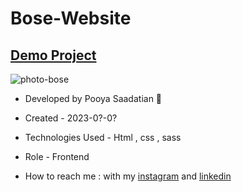 # Bose-Website

## [Demo Project](https://p-stn.github.io/Bose-Website/)

![photo-bose](https://github.com/p-stn/Bose-Website/assets/63667741/0d223405-b48b-4a61-bffb-14322bff79e2)


- Developed by Pooya Saadatian 🤙

-  Created - 2023-0?-0?

- Technologies Used - Html , css  , sass

- Role - Frontend

- How to reach me : with my [instagram](https://instagram.com/poya_saadatian) and [linkedin](https://linkedin.com/in/pooya-saadatian-35ab24278)
